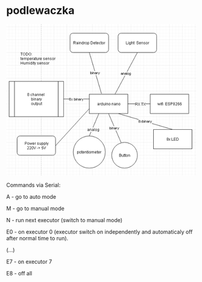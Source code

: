 # podlewaczka
![block schemat](https://raw.githubusercontent.com/radomirmazon/podlewaczka/master/podlewaczka_block_schema.PNG)

Commands via Serial:

A - go to auto mode

M - go to manual mode

N - run next executor (switch to manual mode)

E0 - on executor 0 (executor switch on independently and automaticaly off after normal time to run).

(...)  

E7 - on executor 7

E8 - off all

